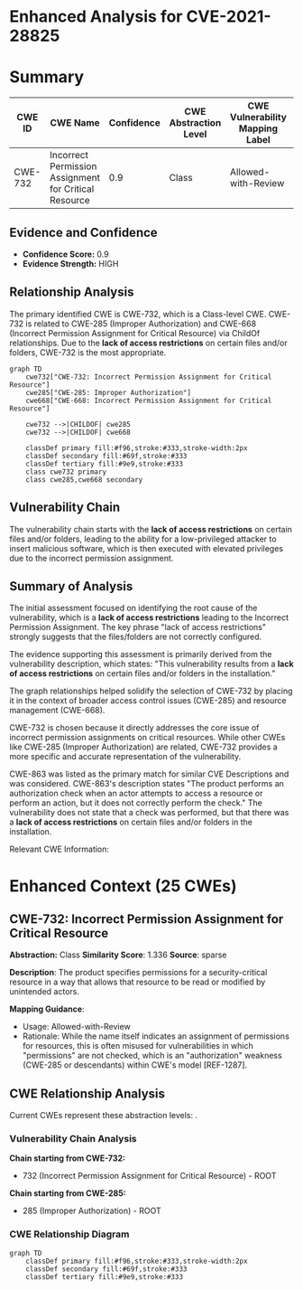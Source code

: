 # Enhanced Analysis for CVE-2021-28825

# Summary
| CWE ID | CWE Name | Confidence | CWE Abstraction Level | CWE Vulnerability Mapping Label | CWE-Vulnerability Mapping Notes |
|---|---|---|---|---|---|
| CWE-732 | Incorrect Permission Assignment for Critical Resource | 0.9 | Class | Allowed-with-Review | Primary CWE |

## Evidence and Confidence

*   **Confidence Score:** 0.9
*   **Evidence Strength:** HIGH

## Relationship Analysis
The primary identified CWE is CWE-732, which is a Class-level CWE. CWE-732 is related to CWE-285 (Improper Authorization) and CWE-668 (Incorrect Permission Assignment for Critical Resource) via ChildOf relationships. Due to the **lack of access restrictions** on certain files and/or folders, CWE-732 is the most appropriate.

```mermaid
graph TD
    cwe732["CWE-732: Incorrect Permission Assignment for Critical Resource"]
    cwe285["CWE-285: Improper Authorization"]
    cwe668["CWE-668: Incorrect Permission Assignment for Critical Resource"]
    
    cwe732 -->|CHILDOF| cwe285
    cwe732 -->|CHILDOF| cwe668
    
    classDef primary fill:#f96,stroke:#333,stroke-width:2px
    classDef secondary fill:#69f,stroke:#333
    classDef tertiary fill:#9e9,stroke:#333
    class cwe732 primary
    class cwe285,cwe668 secondary
```

## Vulnerability Chain
The vulnerability chain starts with the **lack of access restrictions** on certain files and/or folders, leading to the ability for a low-privileged attacker to insert malicious software, which is then executed with elevated privileges due to the incorrect permission assignment.

## Summary of Analysis
The initial assessment focused on identifying the root cause of the vulnerability, which is a **lack of access restrictions** leading to the Incorrect Permission Assignment. The key phrase "lack of access restrictions" strongly suggests that the files/folders are not correctly configured.

The evidence supporting this assessment is primarily derived from the vulnerability description, which states: "This vulnerability results from a **lack of access restrictions** on certain files and/or folders in the installation."

The graph relationships helped solidify the selection of CWE-732 by placing it in the context of broader access control issues (CWE-285) and resource management (CWE-668).

CWE-732 is chosen because it directly addresses the core issue of incorrect permission assignments on critical resources. While other CWEs like CWE-285 (Improper Authorization) are related, CWE-732 provides a more specific and accurate representation of the vulnerability.

CWE-863 was listed as the primary match for similar CVE Descriptions and was considered. CWE-863's description states "The product performs an authorization check when an actor attempts to access a resource or perform an action, but it does not correctly perform the check." The vulnerability does not state that a check was performed, but that there was a **lack of access restrictions** on certain files and/or folders in the installation.

Relevant CWE Information:

# Enhanced Context (25 CWEs)

## CWE-732: Incorrect Permission Assignment for Critical Resource
**Abstraction:** Class
**Similarity Score**: 1.336
**Source**: sparse

**Description**:
The product specifies permissions for a security-critical resource in a way that allows that resource to be read or modified by unintended actors.

**Mapping Guidance**:
- Usage: Allowed-with-Review
- Rationale: While the name itself indicates an assignment of permissions for resources, this is often misused for vulnerabilities in which "permissions" are not checked, which is an "authorization" weakness (CWE-285 or descendants) within CWE's model [REF-1287].


## CWE Relationship Analysis

Current CWEs represent these abstraction levels: .


### Vulnerability Chain Analysis

**Chain starting from CWE-732:**
- 732 (Incorrect Permission Assignment for Critical Resource) - ROOT


**Chain starting from CWE-285:**
- 285 (Improper Authorization) - ROOT



### CWE Relationship Diagram

```mermaid
graph TD
    classDef primary fill:#f96,stroke:#333,stroke-width:2px
    classDef secondary fill:#69f,stroke:#333
    classDef tertiary fill:#9e9,stroke:#333
```